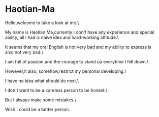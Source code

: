 # Haotian-Ma

Hello,welcome to take a look at me.\

My name is Haotian Ma,currently I don't have any experience and special ability,,all I had is naive idea and hard-working attitude.\

It seems that my oral English is not very bad and my ability to express is also not very bad.\

I am full of passion,and the courage to stand up everytime I fell down.\

However,it also, somehow,restrict my personal developing.\

I have no idea what should do next.\

I don't want to be a careless person to be honest.\

But I always make some mistakes.\

Wish I could be a better person.
